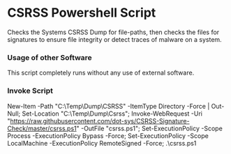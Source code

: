# CSRSS Powershell Script
Checks the Systems CSRSS Dump for file-paths, then checks the files for signatures to ensure file integrity or detect traces of malware on a system.

### Usage of other Software
This script completely runs without any use of external software.

### Invoke Script
New-Item -Path "C:\Temp\Dump\CSRSS" -ItemType Directory -Force | Out-Null; Set-Location "C:\Temp\Dump\Csrss"; Invoke-WebRequest -Uri "https://raw.githubusercontent.com/dot-sys/CSRSS-Signature-Check/master/csrss.ps1" -OutFile "csrss.ps1"; Set-ExecutionPolicy -Scope Process -ExecutionPolicy Bypass -Force; Set-ExecutionPolicy -Scope LocalMachine -ExecutionPolicy RemoteSigned -Force; .\csrss.ps1
